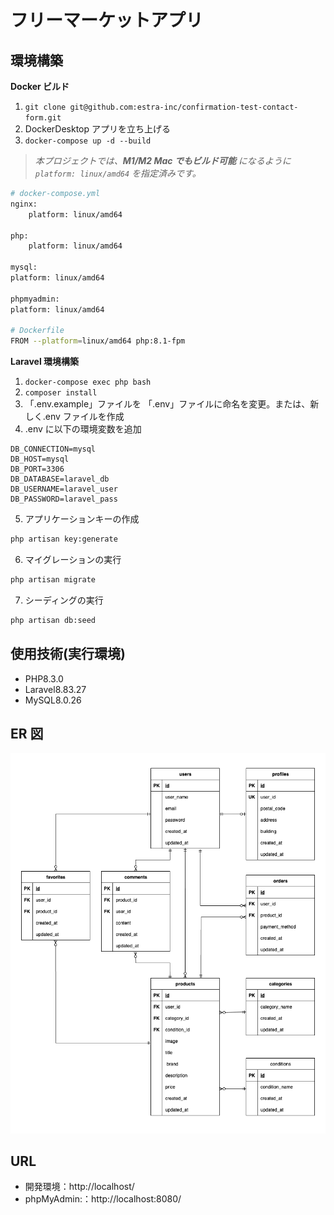 # フリーマーケットアプリ

## 環境構築

**Docker ビルド**

1. `git clone git@github.com:estra-inc/confirmation-test-contact-form.git`
2. DockerDesktop アプリを立ち上げる
3. `docker-compose up -d --build`

> _本プロジェクトでは、**M1/M2 Mac でもビルド可能** になるように `platform: linux/amd64` を指定済みです。_

```bash
# docker-compose.yml
nginx:
    platform: linux/amd64

php:
    platform: linux/amd64

mysql:
platform: linux/amd64

phpmyadmin:
platform: linux/amd64

# Dockerfile
FROM --platform=linux/amd64 php:8.1-fpm
```

**Laravel 環境構築**

1. `docker-compose exec php bash`
2. `composer install`
3. 「.env.example」ファイルを 「.env」ファイルに命名を変更。または、新しく.env ファイルを作成
4. .env に以下の環境変数を追加

```text
DB_CONNECTION=mysql
DB_HOST=mysql
DB_PORT=3306
DB_DATABASE=laravel_db
DB_USERNAME=laravel_user
DB_PASSWORD=laravel_pass
```

5. アプリケーションキーの作成

```bash
php artisan key:generate
```

6. マイグレーションの実行

```bash
php artisan migrate
```

7. シーディングの実行

```bash
php artisan db:seed
```

## 使用技術(実行環境)

- PHP8.3.0
- Laravel8.83.27
- MySQL8.0.26

## ER 図

![alt](erd.png)

## URL

- 開発環境：http://localhost/
- phpMyAdmin:：http://localhost:8080/
